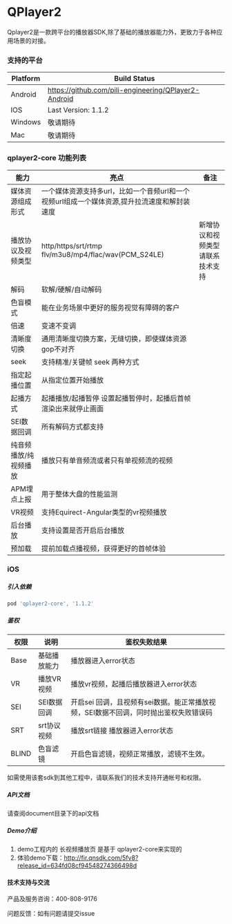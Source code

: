 # QPlayer2



Qplayer2是一款跨平台的播放器SDK,除了基础的播放器能力外，更致力于各种应用场景的对接。

### 支持的平台

 Platform | Build Status
 -------- | ------------
 Android | https://github.com/pili-engineering/QPlayer2-Android 
 IOS | Last Version: 1.1.2 
 Windows | 敬请期待 
 Mac | 敬请期待 
### qplayer2-core 功能列表

| 能力                  | 亮点                                                         | 备注                             |
| --------------------- | ------------------------------------------------------------ | -------------------------------- |
| 媒体资源组成形式      | 一个媒体资源支持多url，比如一个音频url和一个视频url组成一个媒体资源,提升拉流速度和解封装速度 |                                  |
| 播放协议及视频类型    | http/https/srt/rtmp flv/m3u8/mp4/flac/wav(PCM_S24LE)         | 新增协议和视频类型请联系技术支持 |
| 解码                  | 软解/硬解/自动解码                                           |                                  |
| 色盲模式              | 能在业务场景中更好的服务视觉有障碍的客户                     |                                  |
| 倍速                  | 变速不变调                                                   |                                  |
| 清晰度切换            | 通用清晰度切换方案，无缝切换，即使媒体资源gop不对齐          |                                  |
| seek                  | 支持精准/关键帧 seek 两种方式                                |                                  |
| 指定起播位置          | 从指定位置开始播放                                           |                                  |
| 起播方式              | 起播播放/起播暂停 设置起播暂停时，起播后首帧渲染出来就停止画面 |                                  |
| SEI数据回调           | 所有解码方式都支持                                           |                                  |
| 纯音频播放/纯视频播放 | 播放只有单音频流或者只有单视频流的视频                       |                                  |
| APM埋点上报           | 用于整体大盘的性能监测                                       |                                  |
| VR视频                | 支持Equirect-Angular类型的vr视频播放                         |                                  |
| 后台播放              | 支持设置是否开启后台播放                                     |                                  |
| 预加载                | 提前加载点播视频，获得更好的首帧体验                         |                                  |



### 



### iOS

##### 引入依赖

```groovy
pod 'qplayer2-core', '1.1.2'
```



##### 鉴权

| 权限  | 说明         | 鉴权失败结果                                                 |
| ----- | ------------ | ------------------------------------------------------------ |
| Base  | 基础播放能力 | 播放器进入error状态                                          |
| VR    | 播放VR视频   | 播放vr视频，起播后播放器进入error状态                        |
| SEI   | SEI数据回调  | 开启sei 回调，且视频有sei数据。能正常播放视频，SEI数据不回调，同时抛出鉴权失败错误码 |
| SRT   | srt协议视频  | 播放srt链接 播放器进入error状态                              |
| BLIND | 色盲滤镜     | 开启色盲滤镜，视频正常播放，滤镜不生效。                     |

如需使用该套sdk到其他工程中，请联系我们的技术支持开通帐号和权限。




##### API文档

请查阅document目录下的api文档



##### Demo介绍

1. demo工程内的 长视频播放页 是基于 qplayer2-core来实现的
3. 体验demo下载：http://fir.qnsdk.com/5fv8?release_id=634fd08cf94548274366498d



#### 技术支持与交流

产品及服务咨询：400-808-9176

问题反馈：如有问题请提交issue


